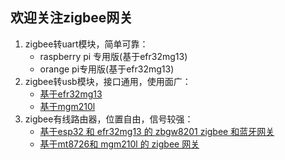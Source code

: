 ## 欢迎关注zigbee网关

1. zigbee转uart模块，简单可靠：
    - raspberry pi 专用版(基于efr32mg13)
    - orange pi专用版(基于efr32mg13)
2. zigbee转usb模块，接口通用，使用面广：
    - [基于efr32mg13](https://dongbh.github.io/usb2efr32mg13/)
    - [基于mgm210l](https://dongbh.github.io/usb2mgm210l/)
3. zigbee有线路由器，位置自由，信号较强：
    - [基于esp32 和 efr32mg13 的 zbgw8201 zigbee 和蓝牙网关](https://dongbh.github.io/zbgw8201/)
    - [基于mt8726和 mgm210l 的 zigbee 网关](https://dongbh.github.io/zbgw7628/)